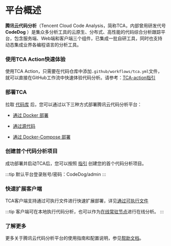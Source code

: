 # 平台概述

**腾讯云代码分析**（Tencent Cloud Code Analysis，简称TCA，内部曾用研发代号 **CodeDog** ）是集众多分析工具的云原生、分布式、高性能的代码综合分析跟踪平台，包含服务端、Web端和客户端三个组件，已集成一批自研工具，同时也支持动态集成业界各编程语言的分析工具。

### 使用TCA Action快速体验
使用TCA Action，只需要在代码仓库中添加`.github/workflows/tca.yml`文件，就可以直接在GitHub工作流中快速体验代码分析。请参考：[TCA-action指引](https://github.com/TCATools/TCA-action/blob/main/README.md)

### 部署TCA

拉取 [代码库](https://github.com/Tencent/CodeAnalysis) 后，您可以通过以下三种方式部署腾讯云代码分析平台：

- [通过 Docker 部署](./deploySever.md#通过docker)

- [通过源代码](./codeDeploy.md#通过源代码)

- [通过 Docker-Compose 部署](./dockercomposeDeploy.md#通过docker-compose)

### 创建首个代码分析项目

成功部署并启动TCA后，您可以按照 [指引](./deploySever.md) 创建您的首个代码分析项目。

:::tip
默认平台登录账号/密码：CodeDog/admin
:::

### 快速扩展客户端

TCA客户端支持通过可执行文件进行快速扩展部署，详见[通过可执行文件](./deployClient.md#通过可执行文件)

:::tip
客户端可在本地执行代码分析，也可以作为[在线常驻节点](../advanced/任务分布式执行.md)进行在线分析。
:::

### 了解更多

更多关于腾讯云代码分析平台的使用指南和配置说明，参见[帮助文档](../guide/README.md)。
